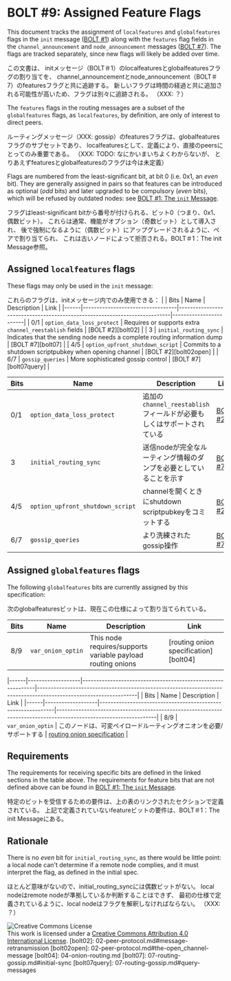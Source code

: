 # BOLT #9: Assigned Feature Flags

This document tracks the assignment of `localfeatures` and `globalfeatures`
flags in the `init` message ([BOLT #1](01-messaging.md)) along with the
`features` flag fields in the `channel_announcement` and `node_announcement`
messages ([BOLT #7](07-routing-gossip.md)).
The flags are tracked separately, since new flags will likely be added over time.

この文書は、
initメッセージ（BOLT＃1）のlocalfeaturesとglobalfeaturesフラグの割り当てを、
channel_announcementとnode_announcement（BOLT＃7）のfeaturesフラグと共に追跡する。
新しいフラグは時間の経過と共に追加される可能性が高いため、フラグは別々に追跡される。
（XXX: ？）

The `features` flags in the routing messages are a subset of the
`globalfeatures` flags, as `localfeatures`, by definition, are only of interest
to direct peers.

ルーティングメッセージ（XXX: gossip）のfeaturesフラグは、globalfeaturesフラグのサブセットであり、
localfeaturesとして、定義により、直接のpeersにとってのみ重要である。
（XXX: TODO: なにかいまいちよくわからないが、
とりあえずfeaturesとglobalfeaturesのフラグは今は未定義）

Flags are numbered from the least-significant bit, at bit 0 (i.e. 0x1,
an _even_ bit). They are generally assigned in pairs so that features
can be introduced as optional (_odd_ bits) and later upgraded to be compulsory
(_even_ bits), which will be refused by outdated nodes:
see [BOLT #1: The `init` Message](01-messaging.md#the-init-message).

フラグはleast-significant bitから番号が付けられる、ビット0（つまり、0x1、偶数ビット）。
これらは通常、機能がオプション（奇数ビット）として導入され、
後で強制になるように（偶数ビット）にアップグレードされるように、ペアで割り当てられ、
これは古いノードによって拒否される。BOLT＃1：The init Message参照。

## Assigned `localfeatures` flags

These flags may only be used in the `init` message:

これらのフラグは、initメッセージ内でのみ使用できる：
          |
| Bits | Name                             | Description                                                               | Link                   |
|------|----------------------------------|---------------------------------------------------------------------------|------------------------|
| 0/1  | `option_data_loss_protect`       | Requires or supports extra `channel_reestablish` fields                   | [BOLT #2][bolt02]      |
| 3    | `initial_routing_sync`           | Indicates that the sending node needs a complete routing information dump | [BOLT #7][bolt07]      |
| 4/5  | `option_upfront_shutdown_script` | Commits to a shutdown scriptpubkey when opening channel                   | [BOLT #2][bolt02open]  |
| 6/7  | `gossip_queries`                 | More sophisticated gossip control                                         | [BOLT #7][bolt07query] |

| Bits | Name             |Description                                     | Link                                                                |
|------|------------------|------------------------------------------------|---------------------------------------------------------------------|
| 0/1  | `option_data_loss_protect` | 追加の`channel_reestablish`フィールドが必要もしくはサポートされている | [BOLT #2](02-peer-protocol.md#message-retransmission) |
| 3  | `initial_routing_sync` | 送信nodeが完全なルーティング情報のダンプを必要としていることを示す | [BOLT #7](07-routing-gossip.md#initial-sync) |
| 4/5  | `option_upfront_shutdown_script` | channelを開くときにshutdown scriptpubkeyをコミットする | [BOLT #2](02-peer-protocol.md#the-open_channel-message) |
| 6/7  | `gossip_queries`           | より洗練されたgossip操作 | [BOLT #7](07-routing-gossip.md#query-messages) |

## Assigned `globalfeatures` flags

The following `globalfeatures` bits are currently assigned by this specification:

次のglobalfeaturesビットは、現在この仕様によって割り当てられている。

| Bits | Name              | Description                                                 | Link                                  |
|------|-------------------|-------------------------------------------------------------|---------------------------------------|
| 8/9  | `var_onion_optin` | This node requires/supports variable payload routing onions | [routing onion specification][bolt04] |

|------|-------------------|-------------------------------------------------------------|------------------------------------------------------------------------------------------------------------------|
| Bits | Name              | Description                                                 | Link                                                                                                             |
|------|-------------------|-------------------------------------------------------------|------------------------------------------------------------------------------------------------------------------|
| 8/9  | `var_onion_optin` | このノードは、可変ペイロードルーティングオニオンを必要/サポートする | [routing onion specification](https://github.com/lightningnetwork/lightning-rfc/blob/master/04-onion-routing.md) |


## Requirements

The requirements for receiving specific bits are defined in the linked sections in the table above.
The requirements for feature bits that are not defined
above can be found in [BOLT #1: The `init` Message](01-messaging.md#the-init-message).

特定のビットを受信するための要件は、上の表のリンクされたセクションで定義されている。
上記で定義されていないfeatureビットの要件は、BOLT＃1：The init Messageにある。

## Rationale

There is no _even_ bit for `initial_routing_sync`, as there would be little
point: a local node can't determine if a remote node complies, and it must
interpret the flag, as defined in the initial spec.

ほとんど意味がないので、initial_routing_syncには偶数ビットがない。
local nodeはremote nodeが準拠しているか判断することはできず、
最初の仕様で定義されているように、local nodeはフラグを解釈しなければならない。
（XXX: ？）

![Creative Commons License](https://i.creativecommons.org/l/by/4.0/88x31.png "License CC-BY")
<br>
This work is licensed under a [Creative Commons Attribution 4.0 International License](http://creativecommons.org/licenses/by/4.0/).
[bolt02]: 02-peer-protocol.md#message-retransmission
[bolt02open]: 02-peer-protocol.md#the-open_channel-message
[bolt04]: 04-onion-routing.md
[bolt07]: 07-routing-gossip.md#initial-sync
[bolt07query]: 07-routing-gossip.md#query-messages
